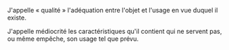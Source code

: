 J'appelle « qualité » l'adéquation entre l'objet et l'usage en vue duquel il existe.

J'appelle médiocrité les caractéristiques qu'il contient qui ne servent pas, ou même empêche, son usage tel que prévu.

